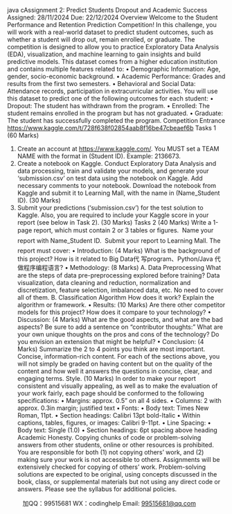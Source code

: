 java cAssignment 2: Predict Students Dropout and
Academic Success
Assigned: 28/11/2024 Due: 22/12/2024
Overview
Welcome to the Student Performance and Retention Prediction Competition! In this
challenge, you will work with a real-world dataset to predict student outcomes, such as
whether a student will drop out, remain enrolled, or graduate. The competition is designed
to allow you to practice Exploratory Data Analysis (EDA), visualization, and machine
learning to gain insights and build predictive models.
This dataset comes from a higher education institution and contains multiple features
related to:
• Demographic Information: Age, gender, socio-economic background.
• Academic Performance: Grades and results from the first two semesters.
• Behavioral and Social Data: Attendance records, participation in extracurricular
activities.
You will use this dataset to predict one of the following outcomes for each student:
• Dropout: The student has withdrawn from the program.
• Enrolled: The student remains enrolled in the program but has not graduated.
• Graduate: The student has successfully completed the program.
Competition Entrance
https://www.kaggle.com/t/728f638f02854aab8f16be47cbeaef6b
Tasks 1 (60 Marks)
1. Create an account at https://www.kaggle.com/. You MUST set a TEAM NAME with
the format in (Student ID). Example: 2136673.
2. Create a notebook on Kaggle. Conduct Exploratory Data Analysis and data processing,
train and validate your models, and generate your ‘submission.csv’ on test data using
the notebook on Kaggle. Add necessary comments to your notebook. Download the
notebook from Kaggle and submit it to Learning Mall, with the name in
(Name_Student ID). (30 Marks)
3. Submit your predictions (‘submission.csv’) for the test solution to Kaggle. Also, you are
required to include your Kaggle score in your report (see below in Task 2). (30 Marks)
Tasks 2 (40 Marks)
Write a 1-page report, which must contain 2 or 3 tables or figures.
 Name your report with Name_Student ID.
 Submit your report to Learning Mall.
The report must cover:
• Introduction: (4 Marks)
What is the background of this project? How is it related to Big Data代 写program、Python/Java
代做程序编程语言?
• Methodology: (8 Marks)
A. Data Preprocessing
What are the steps of data pre-preprocessing explored before training? Data
visualization, data cleaning and reduction, normalization and discretization,
feature selection, imbalanced data, etc. No need to cover all of them.
B. Classification Algorithm
How does it work? Explain the algorithm or framework.
• Results: (10 Marks)
Are there other competitor models for this project? How does it compare to your
technology?
• Discussion: (4 Marks)
What are the good aspects, and what are the bad aspects? Be sure to add a
sentence on “contributor thoughts:” What are your own unique thoughts on the
pros and cons of the technology? Do you envision an extension that might be
helpful?
• Conclusion: (4 Marks)
Summarize the 2 to 4 points you think are most important.
Concise, information-rich content. For each of the sections above, you will not simply
be graded on having content but on the quality of the content and how well it answers
the questions in concise, clear, and engaging terms.
Style. (10 Marks)
In order to make your report consistent and visually appealing, as well as to make the
evaluation of your work fairly, each page should be conformed to the following
specifications:
• Margins: approx. 0.5” on all 4 sides.
• Columns: 2 with approx. 0.3in margin; justified text
• Fonts:
• Body text: Times New Roman, 11pt.
• Section headings: Calibri 13pt bold-Italic
• Within captions, tables, figures, or images: Calibri 9-11pt.
• Line Spacing:
• Body text: Single (1.0)
• Section headings: 6pt spacing above heading
Academic Honesty. Copying chunks of code or problem-solving answers from other
students, online or other resources is prohibited. You are responsible for both (1) not
copying others’ work, and (2) making sure your work is not accessible to others.
Assignments will be extensively checked for copying of others’ work. Problem-solving
solutions are expected to be original, using concepts discussed in the book, class, or
supplemental materials but not using any direct code or answers. Please see the syllabus
for additional policies.

         
加QQ：99515681  WX：codinghelp  Email: 99515681@qq.com
